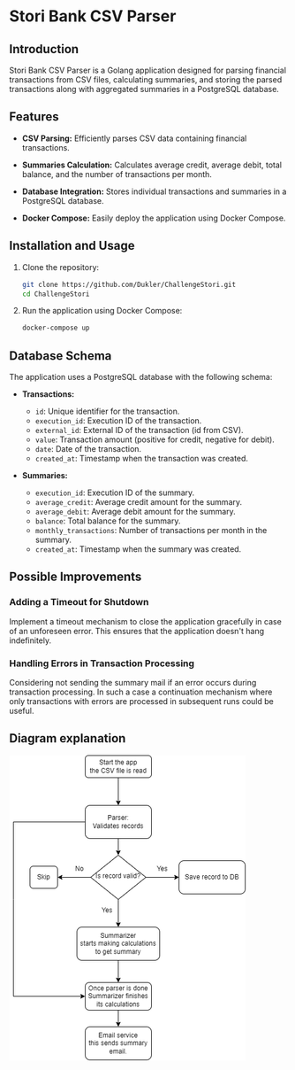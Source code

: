 # Stori Bank CSV Parser

## Introduction

Stori Bank CSV Parser is a Golang application designed for parsing financial transactions from CSV files, calculating summaries, and storing the parsed transactions along with aggregated summaries in a PostgreSQL database.

## Features

- **CSV Parsing:** Efficiently parses CSV data containing financial transactions.
  
- **Summaries Calculation:** Calculates average credit, average debit, total balance, and the number of transactions per month.

- **Database Integration:** Stores individual transactions and summaries in a PostgreSQL database.

- **Docker Compose:** Easily deploy the application using Docker Compose.

## Installation and Usage

1. Clone the repository:

   ```bash
   git clone https://github.com/Dukler/ChallengeStori.git
   cd ChallengeStori
   ```
2. Run the application using Docker Compose:

   ```bash
   docker-compose up
   ```

## Database Schema

The application uses a PostgreSQL database with the following schema:

- **Transactions:**
  - `id`: Unique identifier for the transaction.
  - `execution_id`: Execution ID of the transaction.
  - `external_id`: External ID of the transaction (id from CSV).
  - `value`: Transaction amount (positive for credit, negative for debit).
  - `date`: Date of the transaction.
  - `created_at`: Timestamp when the transaction was created.

- **Summaries:**
  - `execution_id`: Execution ID of the summary.
  - `average_credit`: Average credit amount for the summary.
  - `average_debit`: Average debit amount for the summary.
  - `balance`: Total balance for the summary.
  - `monthly_transactions`: Number of transactions per month in the summary.
  - `created_at`: Timestamp when the summary was created.

## Possible Improvements

### Adding a Timeout for Shutdown

Implement a timeout mechanism to close the application gracefully in case of an unforeseen error. This ensures that the application doesn't hang indefinitely.

### Handling Errors in Transaction Processing

Considering not sending the summary mail if an error occurs during transaction processing. In such a case a continuation mechanism where only transactions with errors are processed in subsequent runs could be useful.


## Diagram explanation
![Diagram](Diagram.png)